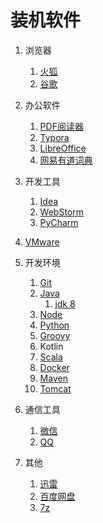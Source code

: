 # 装机软件

1. 浏览器

   1. [火狐](https://www.firefox.com.cn/download/)
   2. [谷歌](https://www.google.cn/intl/zh-CN/chrome/)
2. 办公软件

   1. [PDF阅读器](https://www.foxitsoftware.cn/)
   2. [Typora](https://www.typora.io/#windows)
   3. [LibreOffice](https://mirrors.tuna.tsinghua.edu.cn/libreoffice/libreoffice/stable/)
   4. [网易有道词典](http://cidian.youdao.com/multi.html#pcAll)
3. 开发工具

   1. [Idea](http://www.jetbrains.com/idea/)
   2. [WebStorm](http://www.jetbrains.com/webstorm/)
   3. [PyCharm](http://www.jetbrains.com/pycharm/)
4. [VMware](https://www.vmware.com/products/workstation-pro/workstation-pro-evaluation.html)
4. 开发环境

   1. [Git](https://git-scm.com/)
   2. [Java](http://jdk.java.net/)
      1. [jdk 8](http://jdk.java.net/java-se-ri/8)
   3. [Node](https://nodejs.org/en/)
   4. [Python](https://www.python.org/downloads/windows/)
   5. [Groovy](https://groovy.apache.org/download.html)
   6. Kotlin
   7. [Scala](https://www.scala-lang.org/download/)
   8. [Docker](https://hub.docker.com/?overlay=onboarding)
   9. [Maven](https://maven.apache.org/download.cgi)
   10. [Tomcat](https://tomcat.apache.org/)
5. 通信工具

   1. [微信](https://weixin.qq.com/)
   2. [QQ](https://im.qq.com/download/)
6. 其他
   1. [迅雷](https://dl.xunlei.com/)
   2. [百度网盘](https://pan.baidu.com/download)
   3. [7z](https://www.7-zip.org/download.html)


